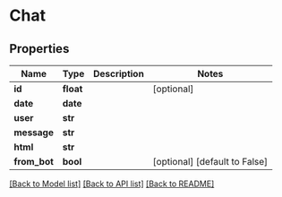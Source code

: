 # Chat

## Properties
Name | Type | Description | Notes
------------ | ------------- | ------------- | -------------
**id** | **float** |  | [optional] 
**date** | **date** |  | 
**user** | **str** |  | 
**message** | **str** |  | 
**html** | **str** |  | 
**from_bot** | **bool** |  | [optional] [default to False]

[[Back to Model list]](../README.md#documentation-for-models) [[Back to API list]](../README.md#documentation-for-api-endpoints) [[Back to README]](../README.md)


